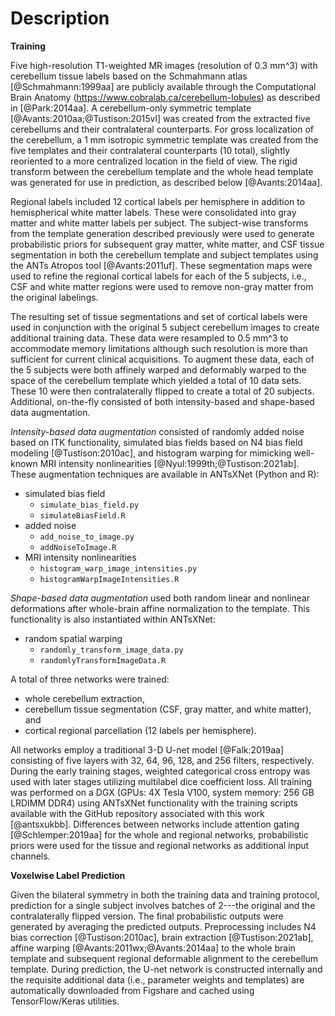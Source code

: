 # Description


__Training__

Five high-resolution T1-weighted MR images (resolution of 0.3 mm^3) with
cerebellum tissue labels based on the Schmahmann atlas [@Schmahmann:1999aa] are
publicly available through the Computational Brain Anatomy
(https://www.cobralab.ca/cerebellum-lobules) as described in [@Park:2014aa].   A
cerebellum-only symmetric template [@Avants:2010aa;@Tustison:2015vl] was created
from the extracted five cerebellums and their contralateral counterparts. For
gross localization of the cerebellum, a 1 mm isotropic symmetric template was
created from the five templates and their contralateral counterparts (10 total),
slightly reoriented to a more centralized location in the field of view. The
rigid transform between the cerebellum template and the whole head template was
generated for use in prediction, as described below [@Avants:2014aa].

Regional labels included 12 cortical labels per hemisphere in
addition to hemispherical white matter labels.  These were consolidated into
gray matter and white matter labels per subject.  The subject-wise transforms
from the template generation described previously were used to generate
probabilistic priors for subsequent gray matter, white matter, and CSF tissue
segmentation in both the cerebellum template and subject templates using the
ANTs Atropos tool [@Avants:2011uf].  These segmentation maps were used to
refine the regional cortical labels for each of the 5 subjects, i.e., CSF
and white matter regions were used to remove non-gray matter from the original
labelings.

The resulting set of tissue segmentations and set of cortical labels were used
in conjunction with the original 5 subject cerebellum images to create
additional training data.  These data were resampled to 0.5 mm^3 to accommodate
memory limitations although such resolution is more than sufficient for current
clinical acquisitions.    To augment these data, each of the 5 subjects were
both affinely warped and deformably warped to the space of the cerebellum
template which yielded a total of 10 data sets.  These 10 were then
contralaterally flipped to create a total of 20 subjects.  Additional,
on-the-fly consisted of both intensity-based and shape-based data augmentation.

_Intensity-based data augmentation_ consisted of randomly added noise based on
ITK functionality, simulated bias fields based on N4 bias field modeling
[@Tustison:2010ac], and histogram warping for mimicking well-known MRI
intensity nonlinearities [@Nyul:1999th;@Tustison:2021ab]. These augmentation
techniques are available in ANTsXNet (Python and R):

* simulated bias field
    * ``simulate_bias_field.py``
    * ``simulateBiasField.R``
* added noise
    * ``add_noise_to_image.py``
    * ``addNoiseToImage.R``
* MRI intensity nonlinearities
    * ``histogram_warp_image_intensities.py``
    * ``histogramWarpImageIntensities.R``

_Shape-based data augmentation_ used both random linear and nonlinear
deformations after whole-brain affine normalization to the template.  This
functionality is also instantiated within ANTsXNet:

* random spatial warping
    * ``randomly_transform_image_data.py``
    * ``randomlyTransformImageData.R``

A total of three networks were trained:

* whole cerebellum extraction,
* cerebellum tissue segmentation (CSF, gray matter, and white matter), and
* cortical regional parcellation (12 labels per hemisphere).

All networks employ a traditional 3-D U-net model [@Falk:2019aa] consisting of
five layers with 32, 64, 96, 128, and 256 filters, respectively. During the
early training stages, weighted categorical cross entropy was used with later
stages utilizing multilabel dice coefficient loss.  All training was performed
on a DGX (GPUs: 4X Tesla V100, system memory: 256 GB LRDIMM DDR4) using ANTsXNet
functionality with the training scripts available with the GitHub repository
associated with this work [@antsxukbb].  Differences between networks include
attention gating [@Schlemper:2019aa] for the whole and regional networks,
probabilistic priors were used for the tissue and regional networks as
additional input channels.

__Voxelwise Label Prediction__

Given the bilateral symmetry in both the training data and training protocol,
prediction for a single subject involves batches of 2---the original and the
contralaterally flipped version.  The final probabilistic outputs were generated
by averaging the predicted outputs.  Preprocessing includes N4 bias correction
[@Tustison:2010ac], brain extraction [@Tustison:2021ab], affine warping
[@Avants:2011wx;@Avants:2014aa] to the whole brain template and subsequent
regional deformable alignment to the cerebellum template. During prediction, the
U-net network is constructed internally and the requisite additional data (i.e.,
parameter weights and templates) are automatically downloaded from Figshare and
cached using TensorFlow/Keras utilities.


